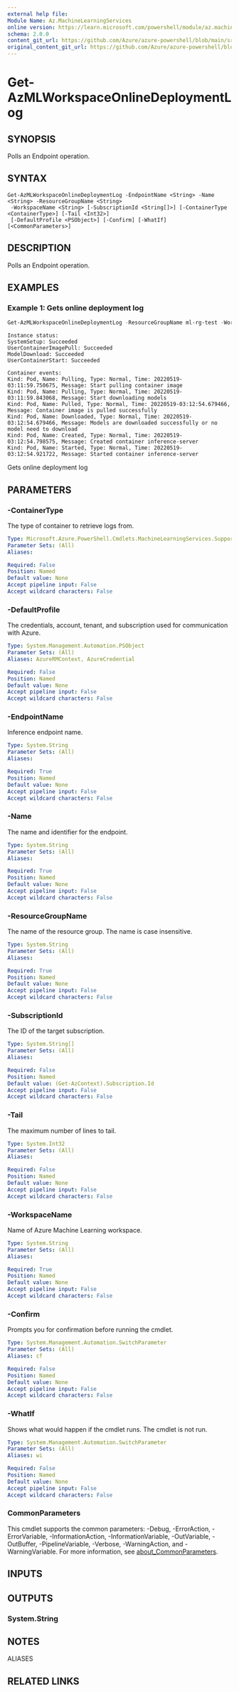 ```yaml
---
external help file: 
Module Name: Az.MachineLearningServices
online version: https://learn.microsoft.com/powershell/module/az.machinelearningservices/get-azmlworkspaceonlinedeploymentlog
schema: 2.0.0
content_git_url: https://github.com/Azure/azure-powershell/blob/main/src/MachineLearningServices/MachineLearningServices/help/Get-AzMLWorkspaceOnlineDeploymentLog.md
original_content_git_url: https://github.com/Azure/azure-powershell/blob/main/src/MachineLearningServices/MachineLearningServices/help/Get-AzMLWorkspaceOnlineDeploymentLog.md
---
```


# Get-AzMLWorkspaceOnlineDeploymentLog

## SYNOPSIS
Polls an Endpoint operation.

## SYNTAX

```
Get-AzMLWorkspaceOnlineDeploymentLog -EndpointName <String> -Name <String> -ResourceGroupName <String>
 -WorkspaceName <String> [-SubscriptionId <String[]>] [-ContainerType <ContainerType>] [-Tail <Int32>]
 [-DefaultProfile <PSObject>] [-Confirm] [-WhatIf] [<CommonParameters>]
```

## DESCRIPTION
Polls an Endpoint operation.

## EXAMPLES

### Example 1: Gets online deployment log
```powershell
Get-AzMLWorkspaceOnlineDeploymentLog -ResourceGroupName ml-rg-test -WorkspaceName mlworkspace-cli01 -EndpointName online-cli01 -Name blue
```

```output
Instance status:
SystemSetup: Succeeded
UserContainerImagePull: Succeeded
ModelDownload: Succeeded
UserContainerStart: Succeeded

Container events:
Kind: Pod, Name: Pulling, Type: Normal, Time: 20220519-03:11:59.750675, Message: Start pulling container image
Kind: Pod, Name: Pulling, Type: Normal, Time: 20220519-03:11:59.843068, Message: Start downloading models
Kind: Pod, Name: Pulled, Type: Normal, Time: 20220519-03:12:54.679466, Message: Container image is pulled successfully
Kind: Pod, Name: Downloaded, Type: Normal, Time: 20220519-03:12:54.679466, Message: Models are downloaded successfully or no model need to download
Kind: Pod, Name: Created, Type: Normal, Time: 20220519-03:12:54.798575, Message: Created container inference-server
Kind: Pod, Name: Started, Type: Normal, Time: 20220519-03:12:54.921722, Message: Started container inference-server
```

Gets online deployment log

## PARAMETERS

### -ContainerType
The type of container to retrieve logs from.

```yaml
Type: Microsoft.Azure.PowerShell.Cmdlets.MachineLearningServices.Support.ContainerType
Parameter Sets: (All)
Aliases:

Required: False
Position: Named
Default value: None
Accept pipeline input: False
Accept wildcard characters: False
```

### -DefaultProfile
The credentials, account, tenant, and subscription used for communication with Azure.

```yaml
Type: System.Management.Automation.PSObject
Parameter Sets: (All)
Aliases: AzureRMContext, AzureCredential

Required: False
Position: Named
Default value: None
Accept pipeline input: False
Accept wildcard characters: False
```

### -EndpointName
Inference endpoint name.

```yaml
Type: System.String
Parameter Sets: (All)
Aliases:

Required: True
Position: Named
Default value: None
Accept pipeline input: False
Accept wildcard characters: False
```

### -Name
The name and identifier for the endpoint.

```yaml
Type: System.String
Parameter Sets: (All)
Aliases:

Required: True
Position: Named
Default value: None
Accept pipeline input: False
Accept wildcard characters: False
```

### -ResourceGroupName
The name of the resource group.
The name is case insensitive.

```yaml
Type: System.String
Parameter Sets: (All)
Aliases:

Required: True
Position: Named
Default value: None
Accept pipeline input: False
Accept wildcard characters: False
```

### -SubscriptionId
The ID of the target subscription.

```yaml
Type: System.String[]
Parameter Sets: (All)
Aliases:

Required: False
Position: Named
Default value: (Get-AzContext).Subscription.Id
Accept pipeline input: False
Accept wildcard characters: False
```

### -Tail
The maximum number of lines to tail.

```yaml
Type: System.Int32
Parameter Sets: (All)
Aliases:

Required: False
Position: Named
Default value: None
Accept pipeline input: False
Accept wildcard characters: False
```

### -WorkspaceName
Name of Azure Machine Learning workspace.

```yaml
Type: System.String
Parameter Sets: (All)
Aliases:

Required: True
Position: Named
Default value: None
Accept pipeline input: False
Accept wildcard characters: False
```

### -Confirm
Prompts you for confirmation before running the cmdlet.

```yaml
Type: System.Management.Automation.SwitchParameter
Parameter Sets: (All)
Aliases: cf

Required: False
Position: Named
Default value: None
Accept pipeline input: False
Accept wildcard characters: False
```

### -WhatIf
Shows what would happen if the cmdlet runs.
The cmdlet is not run.

```yaml
Type: System.Management.Automation.SwitchParameter
Parameter Sets: (All)
Aliases: wi

Required: False
Position: Named
Default value: None
Accept pipeline input: False
Accept wildcard characters: False
```

### CommonParameters
This cmdlet supports the common parameters: -Debug, -ErrorAction, -ErrorVariable, -InformationAction, -InformationVariable, -OutVariable, -OutBuffer, -PipelineVariable, -Verbose, -WarningAction, and -WarningVariable. For more information, see [about_CommonParameters](http://go.microsoft.com/fwlink/?LinkID=113216).

## INPUTS

## OUTPUTS

### System.String

## NOTES

ALIASES

## RELATED LINKS

